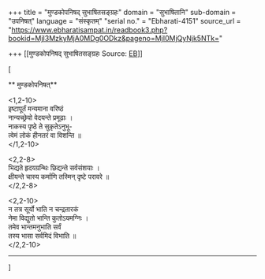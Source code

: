 +++
title = "मुण्डकोपनिषद् सुभाषितसङ्ग्रहः"
domain = "सुभाषितानि"
sub-domain = "उपनिषत्"
language = "संस्कृतम्"
"serial no." = "Ebharati-4151"
source_url = "https://www.ebharatisampat.in/readbook3.php?bookid=MjI3MzkyMjA0MDg0ODkz&pageno=MjI0MjQyNjk5NTk="

+++
[[मुण्डकोपनिषद् सुभाषितसङ्ग्रहः	Source: [EB](https://www.ebharatisampat.in/readbook3.php?bookid=MjI3MzkyMjA0MDg0ODkz&pageno=MjI0MjQyNjk5NTk=)]]

\[







** मुण्डकोपनिषत्**



\<1,2-10\>  
 इष्टापूर्तं मन्यमाना वरिष्ठं  
  नान्यच्छ्रेयो वेदयन्ते प्रमूढाः ।  
 नाकस्य पृष्ठे ते सुकृतेऽनुभू-  
  त्वेमं लोकं हीनतरं वा विशन्ति ॥  
\</1,2-10\>

\<2,2-8\>  
 भिद्यते हृदयग्रन्थिः छिद्यन्ते सर्वसंशयाः ।  
 क्षीयन्ते चास्य कर्माणि तस्मिन् दृष्टे परावरे ॥  
\</2,2-8\>

\<2,2-10\>  
 न तत्र सूर्यो भाति न चन्द्रतारकं  
  नेमा विद्युतो भान्ति कुतोऽयमग्निः ।  
 तमेव भान्तमनुभाति सर्वं  
  तस्य भासा सर्वमिदं विभाति ॥  
\</2,2-10\>

------------------------------------------------




\]
